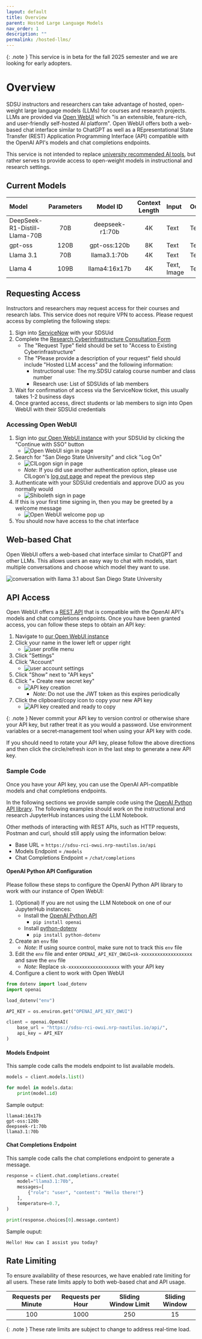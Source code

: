 ```yaml
---
layout: default
title: Overview
parent: Hosted Large Language Models
nav_order: 1
description: ""
permalink: /hosted-llms/
---
```


{: .note }
This service is in beta for the fall 2025 semester and we are looking for early adopters.

# Overview

SDSU instructors and researchers can take advantage of hosted, open-weight large language models (LLMs) for courses and research projects.
LLMs are provided via [Open WebUI](https://docs.openwebui.com/) which "is an extensible, feature-rich, and user-friendly self-hosted AI platform".
Open WebUI offers both a web-based chat interface similar to ChatGPT as well as a REpresentational State Transfer (REST) Application Programming Interface (API) compatible with the OpenAI API's models and chat completions endpoints.

This service is not intended to replace [university recommended AI tools](https://it.sdsu.edu/services/ai), but rather serves to provide access to open-weight models in instructional and research settings.

## Current Models

| Model | Parameters | Model ID | Context Length | Input | Output |
|:------|:----------:|:--------:|:--------------:|:------|:-------|
| DeepSeek-R1-Distill-Llama-70B | 70B | deepseek-r1:70b | 4K | Text | Text |
| gpt-oss | 120B | gpt-oss:120b | 8K | Text | Text |
| Llama 3.1 | 70B | llama3.1:70b | 4K | Text | Text |
| Llama 4 | 109B | llama4:16x17b | 4K | Text, Image | Text |

## Requesting Access

Instructors and researchers may request access for their courses and research labs.
This service does not require VPN to access. 
Please request access by completing the following steps:

1. Sign into [ServiceNow](https://sdsu.service-now.com/) with your SDSUid
1. Complete the [Research Cyberinfrastructure Consultation Form](https://sdsu.service-now.com/sp?id=sc_cat_item&sys_id=029639611bb825505764fd1b1e4bcb3a&sysparm_category=29ac153fdbbf4c9024094672399619e9)
    - The "Request Type" field should be set to "Access to Existing Cyberinfrastructure"
    - The "Please provide a description of your request" field should include "Hosted LLM access" and the following information:
        - Instructional use: The my.SDSU catalog course number and class number
        - Research use: List of SDSUids of lab members
1. Wait for confirmation of access via the ServiceNow ticket, this usually takes 1-2 business days
1. Once granted access, direct students or lab members to sign into Open WebUI with their SDSUid credentials

### Accessing Open WebUI

1. Sign into [our Open WebUI instance](https://sdsu-rci-owui.nrp-nautilus.io/) with your SDSUid by clicking the "Continue with SSO" button
    - ![Open WebUI sign in page](/images/hostedllms/requesting-access-1.png)
1. Search for "San Diego State University" and click "Log On"
    - ![CILogon sign in page](/images/hostedllms/requesting-access-2.png)
    - *Note*: If you did use another authentication option, please use CILogon's [log out page](https://cilogon.org/logout/) and repeat the previous step
1. Authenticate with your SDSUid credentials and approve DUO as you normally would
    - ![Shiboleth sign in page](/images/hostedllms/requesting-access-3.png)
1. If this is your first time signing in, then you may be greeted by a welcome message
    - ![Open WebUI welcome pop up](/images/hostedllms/requesting-access-4.png)
1. You should now have access to the chat interface

## Web-based Chat

Open WebUI offers a web-based chat interface similar to ChatGPT and other LLMs.
This allows users an easy way to chat with models, start multiple conversations and choose which model they want to use.

![conversation with llama 3.1 about San Diego State University](/images/hostedllms/web-based-chat-1.png)

## API Access

Open WebUI offers a [REST API](https://docs.openwebui.com/getting-started/api-endpoints) that is compatible with the OpenAI API's models and chat completions endpoints.
Once you have been granted access, you can follow these steps to obtain an API key:

1. Navigate to [our Open WebUI instance](https://sdsu-rci-owui.nrp-nautilus.io/)
1. Click your name in the lower left or upper right
    - ![user profile menu](/images/hostedllms/api-access-1.png)
1. Click "Settings"
1. Click "Account"
    - ![user account settings](/images/hostedllms/api-access-2.png)
1. Click "Show" next to "API keys"
1. Click "+ Create new secret key"
    - ![API key creation](/images/hostedllms/api-access-3.png)
       - *Note*: Do not use the JWT token as this expires periodically
1. Click the clipboard/copy icon to copy your new API key
    - ![API key created and ready to copy](/images/hostedllms/api-access-4.png)

{: .note }
Never commit your API key to version control or otherwise share your API key, but rather treat it as you would a password. Use environment variables or a secret‑management tool when using your API key with code.

If you should need to rotate your API key, please follow the above directions and then click the circle/refresh icon in the last step to generate a new API key.

### Sample Code

Once you have your API key, you can use the OpenAI API-compatible models and chat completions endpoints.

In the following sections we provide sample code using the [OpenAI Python API library](https://pypi.org/project/openai/).
The following examples should work on the instructional and research JupyterHub instances using the LLM Notebook.

Other methods of interacting with REST APIs, such as HTTP requests, Postman and curl, should still apply using the information below:

- Base URL = `https://sdsu-rci-owui.nrp-nautilus.io/api`
- Models Endpoint = `/models`
- Chat Completions Endpoint = `/chat/completions`

#### OpenAI Python API Configuration

Please follow these steps to configure the OpenAI Python API library to work with our instance of  Open WebUI:
1. (Optional) If you are not using the LLM Notebook on one of our JupyterHub instances:
    - Install the [OpenAI Python API](https://pypi.org/project/openai/) 
        - `pip install openai`
    - Install [python-dotenv](https://pypi.org/project/python-dotenv/)
        - `pip install python-dotenv`
1. Create an `env` file
    - *Note*: If using source control, make sure not to track this `env` file
1. Edit the `env` file and enter `OPENAI_API_KEY_OWUI=sk-xxxxxxxxxxxxxxxxxxx` and save the `env` file
    - *Note*: Replace `sk-xxxxxxxxxxxxxxxxxxx` with your API key
1. Configure a client to work with Open WebUI

```python
from dotenv import load_dotenv
import openai

load_dotenv("env")

API_KEY = os.environ.get("OPENAI_API_KEY_OWUI")

client = openai.OpenAI(
    base_url = "https://sdsu-rci-owui.nrp-nautilus.io/api/",
    api_key = API_KEY
)
```

#### Models Endpoint

This sample code calls the models endpoint to list available models.

```python
models = client.models.list()

for model in models.data:
    print(model.id)
```

Sample output:

```text
llama4:16x17b
gpt-oss:120b
deepseek-r1:70b
llama3.1:70b
```

#### Chat Completions Endpoint

This sample code calls the chat completions endpoint to generate a message. 

```python
response = client.chat.completions.create(
    model="llama3.1:70b",
    messages=[
        {"role": "user", "content": "Hello there!"}
    ],
    temperature=0.7,
)

print(response.choices[0].message.content)
```

Sample ouput:

```text
Hello! How can I assist you today?
```

## Rate Limiting

To ensure availability of these resources, we have enabled rate limiting for all users.
These rate limits apply to both web-based chat and API usage.

| Requests per Minute | Requests per Hour | Sliding Window Limit | Sliding Window |
|:-------------------:|:-----------------:|:--------------------:|:--------------:|
| 100 | 1000 | 250 | 15 |

{: .note }
These rate limits are subject to change to address real-time load.
